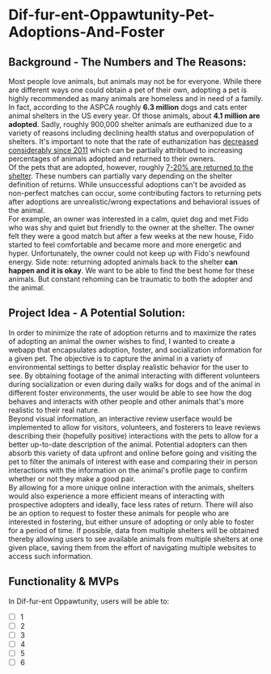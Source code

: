 # Dif-fur-ent-Oppawtunity-Pet-Adoptions-And-Foster

## Background - The Numbers and The Reasons:
Most people love animals, but animals may not be for everyone. While there are different ways one could obtain a pet of their own, adopting a pet is highly recommended as many animals are homeless and in need of a family. In fact, according to the ASPCA roughly **6.3 million** dogs and cats enter animal shelters in the US every year. Of those animals, about **4.1 million are adopted**. Sadly, roughly 900,000 shelter animals are euthanized due to a variety of reasons including declining health status and overpopulation of shelters. It's important to note that the rate of euthanization has [decreased considerably since 2011](https://www.aspca.org/helping-people-pets/shelter-intake-and-surrender/pet-statistics#:~:text=Facts%20about%20U.S.%20Animal%20Shelters%3A&text=These%20are%20national%20estimates%3B%20the,and%203.2%20million%20are%20cats.) which can be partially attribtued to increasing percentages of animals adopted and returned to their owners. <br>
Of the pets that are adopted, however, roughly [7-20% are returned to the shelter](https://www.americanhumane.org/publication/keeping-pets-dogs-and-cats-in-homes-phase-ii-descriptive-study-of-post-adoption-retention-in-six-shelters-in-three-u-s-cities/). These numbers can partially vary depending on the shelter definition of returns. While unsuccessful adoptions can't be avoided as non-perfect matches can occur, some contributing factors to returning pets after adoptions are unrealistic/wrong expectations and behavioral issues of the animal. <br>
For example, an owner was interested in a calm, quiet dog and met Fido who was shy and quiet but friendly to the owner at the shelter. The owner felt they were a good match but after a few weeks at the new house, Fido started to feel comfortable and became more and more energetic and hyper. Unfortunately, the owner could not keep up with Fido's newfound energy. Side note: returning adopted animals back to the shelter **can happen and it is okay**. We want to be able to find the best home for these animals. But constant rehoming can be traumatic to both the adopter and the animal.

## Project Idea - A Potential Solution:
In order to minimize the rate of adoption returns and to maximize the rates of adopting an animal the owner wishes to find, I wanted to create a webapp that encapsulates adoption, foster, and socialization information for a given pet. The objective is to capture the animal in a variety of environmental settings to better display realistic behavior for the user to see. By obtaining footage of the animal interacting with different volunteers during socialization or even during daily walks for dogs and of the animal in different foster environments, the user would be able to see how the dog behaves and interacts with other people and other animals that's more realistic to their real nature. <br>
Beyond visual information, an interactive review userface would be implemented to allow for visitors, volunteers, and fosterers to leave reviews describing their (hopefully positive) interactions with the pets to allow for a better up-to-date description of the animal. Potential adopters can then absorb this variety of data upfront and online before going and visiting the pet to filter the animals of interest with ease and comparing their in person interactions with the information on the animal's profile page to confirm whether or not they make a good pair. <br>
By allowing for a more unique online interaction with the animals, shelters would also experience a more efficient means of interacting with prospective adopters and ideally, face less rates of return. There will also be an option to request to foster these animals for people who are interested in fostering, but either unsure of adopting or only able to foster for a period of time. If possible, data from multiple shelters will be obtained thereby allowing users to see available animals from multiple shelters at one given place, saving them from the effort of navigating multiple websites to access such information.

## Functionality & MVPs
In Dif-fur-ent Oppawtunity, users will be able to: <br>
- [ ] 1
- [ ] 2
- [ ] 3
- [ ] 4
- [ ] 5
- [ ] 6
